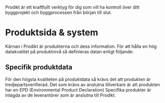 
Prodikt är ett kraftfullt verktyg för dig som vill ha kontroll över ditt byggprojekt och byggprocessen från början till slut.

# Produktsida & system

Kärnan i Prodikt är produkterna och dess information. För att hålla en hög datakvalitet på produktnivå så definieras datan enligt följande:

## Specifik produktdata

För den högsta kvaliteten på produktdata så krävs det att produkten är tredjepartsverifierad. Det som krävs av anslutna tillverkare är att produkten har en EPD (Environmental Product Declaration) Specifika produkter är inlagda av de leverantörer som är anslutna till Prodikt. 

